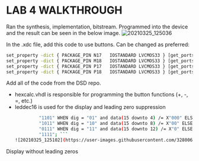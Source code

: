 # LAB 4 WALKTHROUGH

Ran the synthesis, implementation, bitstream. Programmed into the device and the result can be seen in the below image.
![20210325_125036](https://user-images.githubusercontent.com/32800667/112512067-6aee0b80-8d69-11eb-924f-4b8edc71d84b.jpg)

In the .xdc file, add this code to use buttons. Can be changed as preferred:
```sh
set_property -dict { PACKAGE_PIN N17   IOSTANDARD LVCMOS33 } [get_ports { bt_clr }]; #IO_L9P_T1_DQS_14 Sch=btnc
set_property -dict { PACKAGE_PIN M18   IOSTANDARD LVCMOS33 } [get_ports { bt_plus }]; #IO_L4N_T0_D05_14 Sch=btnu
set_property -dict { PACKAGE_PIN P17   IOSTANDARD LVCMOS33 } [get_ports { bt_eq }]; #IO_L12P_T1_MRCC_14 Sch=btnl
set_property -dict { PACKAGE_PIN P18   IOSTANDARD LVCMOS33 } [get_ports { bt_sub }]; #IO_L9N_T1_DQS_D13_14 Sch=btnd
```

Add all of the code from the DSD repo.
* hexcalc.vhdl is responsible for programming the button functions (+, -, =, etc.)
* leddec16 is used for the display and leading zero suppression
	```sh anode <= "1110" WHEN dig = "00" and data /= X"0000" ELSE -- digit 0
	         "1101" WHEN dig = "01" and data(15 downto 4) /= X"000" ELSE -- digit 1
	         "1011" WHEN dig = "10" and data(15 downto 8) /= X"00" ELSE -- digit 2
	         "0111" WHEN dig = "11" and data(15 downto 12) /= X"0" ELSE -- digit 3
	         "1111"; ```
   ![20210325_125102](https://user-images.githubusercontent.com/32800667/112513608-e3a19780-8d6a-11eb-9d65-eca46de57bc0.jpg)
Display without leading zeros
